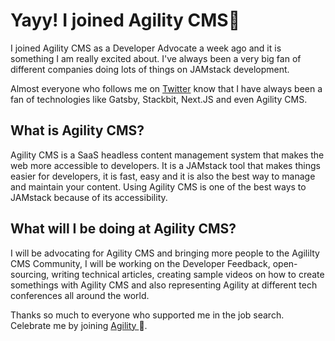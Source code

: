 # Yayy! I joined Agility CMS🎉

I joined Agility CMS as a Developer Advocate a week ago and it is something I am really excited about. I've always been a very big fan of different companies doing lots of things on JAMstack development. 

Almost everyone who follows me on  [Twitter](https://www.twitter.com/coderoflagos) know that I have always been a fan of technologies like Gatsby, Stackbit, Next.JS and even Agility CMS.


## What is Agility CMS?

Agility CMS is a SaaS headless content management system that makes the web more accessible to developers. It is a JAMstack tool that makes things easier for developers, it is fast, easy and it is also the best way to manage and maintain your content. Using Agility CMS is one of the best ways to JAMstack because of its accessibility.


## What will I be doing at Agility CMS?

I will be advocating for Agility CMS and bringing more people to the Agililty CMS Community, I will be working on the Developer Feedback, open-sourcing, writing technical articles, creating sample videos on how to create somethings with Agility CMS and also representing Agility at different tech conferences all around the world. 

Thanks so much to everyone who supported me in the job search. Celebrate me by joining  [Agility ](https://agilitycms.com/get-started) 🎉.


